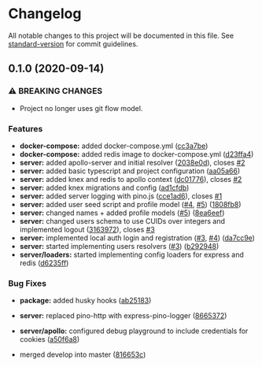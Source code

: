 # Changelog

All notable changes to this project will be documented in this file. See [standard-version](https://github.com/conventional-changelog/standard-version) for commit guidelines.

## 0.1.0 (2020-09-14)

### ⚠ BREAKING CHANGES

- Project no longer uses git flow model.

### Features

- **docker-compose:** added docker-compose.yml ([cc3a7be](https://github.com/kosinw/connectmd/commit/cc3a7be8e11792756b1f14c679937dc3f301dc3e))
- **docker-compose:** added redis image to docker-compose.yml ([d23ffa4](https://github.com/kosinw/connectmd/commit/d23ffa47282d98cb31f15cd254af7d9d2eef4fe5))
- **server:** added apollo-server and initial resolver ([2038e0d](https://github.com/kosinw/connectmd/commit/2038e0de826fd2859c2dcf44e52c28bb6d424092)), closes [#2](https://github.com/kosinw/connectmd/issues/2)
- **server:** added basic typescript and project configuration ([aa05a66](https://github.com/kosinw/connectmd/commit/aa05a66be319d8d2a1c267adf2448915c3f99384))
- **server:** added knex and redis to apollo context ([dc01776](https://github.com/kosinw/connectmd/commit/dc01776645e9956d3151210d00da5d6cb4082f03)), closes [#2](https://github.com/kosinw/connectmd/issues/2)
- **server:** added knex migrations and config ([ad1cfdb](https://github.com/kosinw/connectmd/commit/ad1cfdb7966808ce57b584b8f34619736a995cd3))
- **server:** added server logging with pino.js ([cce1ad6](https://github.com/kosinw/connectmd/commit/cce1ad61da050d6c5ad9662a81c41a3d0c7acda9)), closes [#1](https://github.com/kosinw/connectmd/issues/1)
- **server:** added user seed script and profile model ([#4](https://github.com/kosinw/connectmd/issues/4), [#5](https://github.com/kosinw/connectmd/issues/5)) ([1808fb8](https://github.com/kosinw/connectmd/commit/1808fb8413f7ff225a4e674d4f5aa222054bf952))
- **server:** changed names + added profile models ([#5](https://github.com/kosinw/connectmd/issues/5)) ([8ea6eef](https://github.com/kosinw/connectmd/commit/8ea6eef7bb3616707c2709383d27d1d64e65c6d1))
- **server:** changed users schema to use CUIDs over integers and implemented logout ([3163972](https://github.com/kosinw/connectmd/commit/31639729fcce3340b07d38f461843a28a563bd51)), closes [#3](https://github.com/kosinw/connectmd/issues/3)
- **server:** implemented local auth login and registration ([#3](https://github.com/kosinw/connectmd/issues/3), [#4](https://github.com/kosinw/connectmd/issues/4)) ([da7cc9e](https://github.com/kosinw/connectmd/commit/da7cc9ed4b6d7ccf4f0b9f9e47a61bac5e87acee))
- **server:** started implementing users resolvers ([#3](https://github.com/kosinw/connectmd/issues/3)) ([b292948](https://github.com/kosinw/connectmd/commit/b29294828601e974c4aa71012767f6ab12da6880))
- **server/loaders:** started implementing config loaders for express and redis ([d6235ff](https://github.com/kosinw/connectmd/commit/d6235ff65e7b74dcc37ff1d76f30f34c35af8fc9))

### Bug Fixes

- **package:** added husky hooks ([ab25183](https://github.com/kosinw/connectmd/commit/ab25183b630f2e2e1a11b6f07ee4fd98bf779d16))
- **server:** replaced pino-http with express-pino-logger ([8665372](https://github.com/kosinw/connectmd/commit/8665372edee3f38a072fc9ea2a6461a8379d24ff))
- **server/apollo:** configured debug playground to include credentials for cookies ([a50f6a8](https://github.com/kosinw/connectmd/commit/a50f6a843be6273c660786db8d493cbdfb6e7b5f))

- merged develop into master ([816653c](https://github.com/kosinw/connectmd/commit/816653c9ba33ea28f14a7a75689dc8a83eae2d07))
